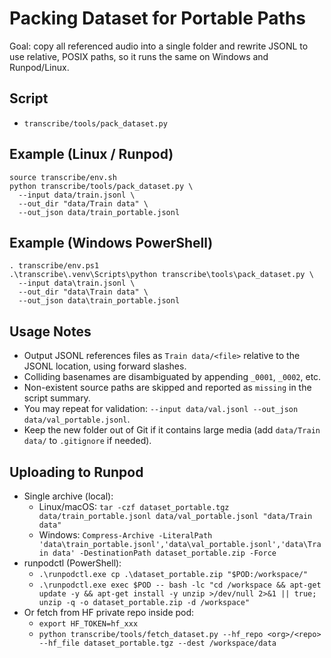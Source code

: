 # Packing Dataset for Portable Paths

Goal: copy all referenced audio into a single folder and rewrite JSONL to use relative, POSIX paths, so it runs the same on Windows and Runpod/Linux.

## Script
- `transcribe/tools/pack_dataset.py`

## Example (Linux / Runpod)
```
source transcribe/env.sh
python transcribe/tools/pack_dataset.py \
  --input data/train.jsonl \
  --out_dir "data/Train data" \
  --out_json data/train_portable.jsonl
```

## Example (Windows PowerShell)
```
. transcribe/env.ps1
.\transcribe\.venv\Scripts\python transcribe\tools\pack_dataset.py \
  --input data\train.jsonl \
  --out_dir "data\Train data" \
  --out_json data\train_portable.jsonl
```

## Usage Notes
- Output JSONL references files as `Train data/<file>` relative to the JSONL location, using forward slashes.
- Colliding basenames are disambiguated by appending `_0001`, `_0002`, etc.
- Non-existent source paths are skipped and reported as `missing` in the script summary.
- You may repeat for validation: `--input data/val.jsonl --out_json data/val_portable.jsonl`.
- Keep the new folder out of Git if it contains large media (add `data/Train data/` to `.gitignore` if needed).

## Uploading to Runpod
- Single archive (local):
  - Linux/macOS: `tar -czf dataset_portable.tgz data/train_portable.jsonl data/val_portable.jsonl "data/Train data"`
  - Windows: `Compress-Archive -LiteralPath 'data\train_portable.jsonl','data\val_portable.jsonl','data\Train data' -DestinationPath dataset_portable.zip -Force`
- runpodctl (PowerShell):
  - `.\runpodctl.exe cp .\dataset_portable.zip "$POD:/workspace/"`
  - `.\runpodctl.exe exec $POD -- bash -lc "cd /workspace && apt-get update -y && apt-get install -y unzip >/dev/null 2>&1 || true; unzip -q -o dataset_portable.zip -d /workspace"`
- Or fetch from HF private repo inside pod:
  - `export HF_TOKEN=hf_xxx`
  - `python transcribe/tools/fetch_dataset.py --hf_repo <org>/<repo> --hf_file dataset_portable.tgz --dest /workspace/data`
